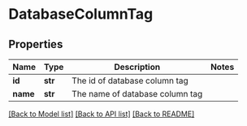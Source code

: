 # DatabaseColumnTag

## Properties
Name | Type | Description | Notes
------------ | ------------- | ------------- | -------------
**id** | **str** | The id of database column tag | 
**name** | **str** | The name of database column tag | 

[[Back to Model list]](../README.md#documentation-for-models) [[Back to API list]](../README.md#documentation-for-api-endpoints) [[Back to README]](../README.md)

